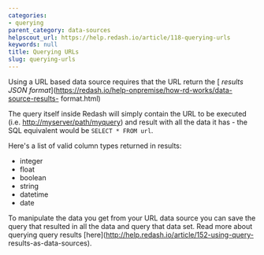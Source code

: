 ```yaml
---
categories:
- querying
parent_category: data-sources
helpscout_url: https://help.redash.io/article/118-querying-urls
keywords: null
title: Querying URLs
slug: querying-urls
---
```

Using a URL based data source requires that the URL return the [ _results JSON
format_](https://redash.io/help-onpremise/how-rd-works/data-source-results-
format.html)

The query itself inside Redash will simply contain the URL to be executed
(i.e.   <http://myserver/path/myquery>) and result with all the data it has -
the SQL equivalent would be `SELECT * FROM url`.

Here's a list of valid column types returned in results:

  * integer
  * float
  * boolean
  * string
  * datetime
  * date

To manipulate the data you get from your URL data source you can save the
query that resulted in all the data and query that data set. Read more about
querying query results  [here](http://help.redash.io/article/152-using-query-
results-as-data-sources).

